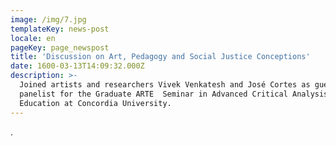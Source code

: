 ```yaml
---
image: /img/7.jpg
templateKey: news-post
locale: en
pageKey: page_newspost
title: 'Discussion on Art, Pedagogy and Social Justice Conceptions'
date: 1600-03-13T14:09:32.000Z
description: >-
  Joined artists and researchers Vivek Venkatesh and José Cortes as guest
  panelist for the Graduate ARTE  Seminar in Advanced Critical Analysis in Art
  Education at Concordia University.
---
```

.

